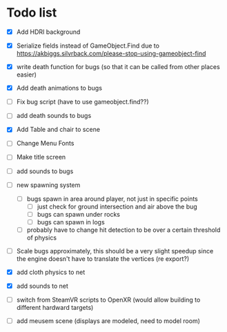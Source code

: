 # Todo list

- [x] Add HDRI background

- [x] Serialize fields instead of GameObject.Find due to https://akbiggs.silvrback.com/please-stop-using-gameobject-find

- [x] write death function for bugs (so that it can be called from other places easier)

- [x] Add death animations to bugs

- [ ] Fix bug script (have to use gameobject.find??)

- [ ] add death sounds to bugs

- [x] Add Table and chair to scene

- [ ] Change Menu Fonts

- [ ] Make title screen

- [ ] add sounds to bugs

- [ ] new spawning system
  - [ ] bugs spawn in area around player, not just in specific points
    - [ ] just check for ground intersection and air above the bug
    - [ ]  bugs can spawn under rocks
    - [ ]  bugs can spawn in logs
  - [ ] probably have to change hit detection to be over a certain threshold of physics
  
- [ ] Scale bugs approximately, this should be a very slight speedup since the engine doesn't have to translate the vertices (re export?) 
  
- [x] add cloth physics to net

- [x] add sounds to net

- [ ] switch from SteamVR scripts to OpenXR (would allow building to different hardward targets)

- [ ] add meusem scene (displays are modeled, need to model room)

  